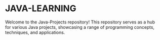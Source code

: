 # JAVA-LEARNING
Welcome to the Java-Projects repository! This repository serves as a hub for various Java projects, showcasing a range of programming concepts, techniques, and applications.
